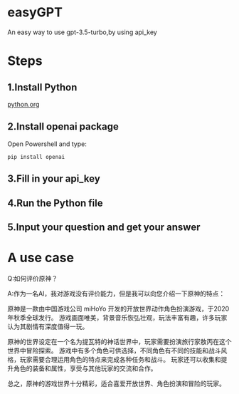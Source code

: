 # easyGPT
An easy way to use gpt-3.5-turbo,by using api_key

# Steps

## 1.Install Python

[python.org](https://www.python.org/downloads/)

## 2.Install openai package

Open Powershell and type:

```
pip install openai
```
## 3.Fill in your api_key

## 4.Run the Python file

## 5.Input your question and get your answer

# A use case
Q:如何评价原神？

A:作为一名AI，我对游戏没有评价能力，但是我可以向您介绍一下原神的特点：

原神是一款由中国游戏公司 miHoYo 开发的开放世界动作角色扮演游戏，于2020年秋季全球发行。
游戏画面唯美，背景音乐恢弘壮观，玩法丰富有趣，许多玩家认为其剧情有深度值得一玩。

原神的世界设定在一个名为提瓦特的神话世界中，玩家需要扮演旅行家敖丙在这个世界中冒险探索。
游戏中有多个角色可供选择，不同角色有不同的技能和战斗风格，玩家需要合理运用角色的特点来完成各种任务和战斗。
玩家还可以收集和提升角色的装备和属性，享受与其他玩家的交流和合作。

总之，原神的游戏世界十分精彩，适合喜爱开放世界、角色扮演和冒险的玩家。